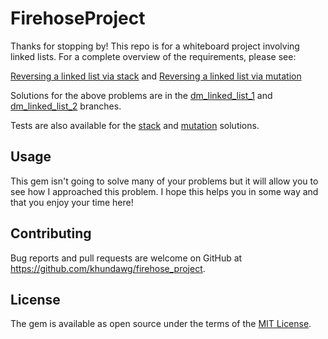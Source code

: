 # FirehoseProject

Thanks for stopping by! This repo is for a whiteboard project involving linked
lists. For a complete overview of the requirements, please see:

[Reversing a linked list via stack](https://gist.github.com/khundawg/1ee8e9b116b48e784bf3)
and
[Reversing a linked list via mutation](https://gist.github.com/khundawg/b7e475535dd0122ef46f)

Solutions for the above problems are in the
[dm_linked_list_1](https://github.com/khundawg/firehose_project/tree/dm_linked_list_1/lib) and [dm_linked_list_2](https://github.com/khundawg/firehose_project/tree/dm_linked_list_2/lib) branches.

Tests are also available for the
[stack](https://github.com/khundawg/firehose_project/tree/dm_linked_list_1/spec)
and
[mutation](https://github.com/khundawg/firehose_project/tree/dm_linked_list_2/spec) solutions.


## Usage

This gem isn't going to solve many of your problems but it will allow you to
see how I approached this problem. I hope this helps you in some way and that
you enjoy your time here!


## Contributing

Bug reports and pull requests are welcome on GitHub at https://github.com/khundawg/firehose_project.


## License

The gem is available as open source under the terms of the [MIT License](http://opensource.org/licenses/MIT).

